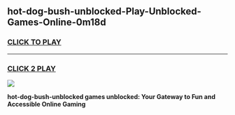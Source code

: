 
## hot-dog-bush-unblocked-Play-Unblocked-Games-Online-0m18d
<h3>
<a href="https://premium76.site?title=hot-dog-bush-unblocked&ref=25A">CLICK TO PLAY</a></h3>
<hr>

<h3>
<a href="https://premium76.site?title=hot-dog-bush-unblocked&ref=25A">CLICK 2 PLAY</a>
  
</h3>

<a href="https://premium76.site?title=hot-dog-bush-unblocked&ref=25A"><img src="https://clearcache.store/games.png"></a>


**hot-dog-bush-unblocked games unblocked: Your Gateway to Fun and Accessible Online Gaming**
